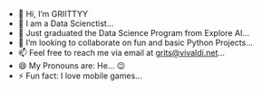 - 👋 Hi, I’m GRIITTYY
- 👀 I am a Data Scienctist...
- 🌱 Just graduated the Data Science Program from Explore AI...
- 💞️ I’m looking to collaborate on fun and basic Python Projects...
- 📫 Feel free to reach me via email at grits@vivaldi.net...
- 😄 My Pronouns are: He... 😉
- ⚡ Fun fact: I love mobile games...

<!---
GRIITTYY/GRIITTYY is a ✨ special ✨ repository because its `README.md` (this file) appears on your GitHub profile.
You can click the Preview link to take a look at your changes.
--->
